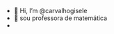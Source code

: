 - 👋 Hi, I’m @carvalhogisele
- 💞️  sou professora de matemática 
- 

<!---
carvalhogisele/carvalhogisele is a ✨ special ✨ repository because its `README.md` (this file) appears on your GitHub profile.
You can click the Preview link to take a look at your changes.
--->
